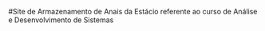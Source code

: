 #Site de Armazenamento de Anais da Estácio referente ao curso de Análise e Desenvolvimento de Sistemas 
